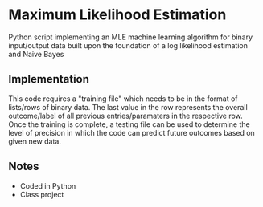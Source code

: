 # Maximum Likelihood Estimation

Python script implementing an MLE machine learning algorithm for binary input/output data built upon the foundation of a log likelihood estimation and Naive Bayes

## Implementation

This code requires a "training file" which needs to be in the format of lists/rows of binary data. The last value in the row represents the overall outcome/label of all previous entries/paramaters in the respective row. Once the training is complete, a testing file can be used to determine the level of precision in which the code can predict future outcomes based on given new data. 

## Notes

* Coded in Python
* Class project

